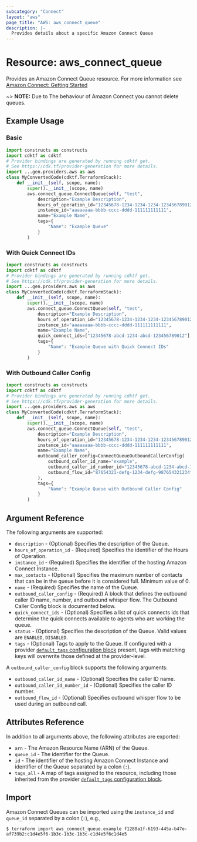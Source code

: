 ```yaml
---
subcategory: "Connect"
layout: "aws"
page_title: "AWS: aws_connect_queue"
description: |-
  Provides details about a specific Amazon Connect Queue
---
```


# Resource: aws_connect_queue

Provides an Amazon Connect Queue resource. For more information see
[Amazon Connect: Getting Started](https://docs.aws.amazon.com/connect/latest/adminguide/amazon-connect-get-started.html)

~> **NOTE:** Due to The behaviour of Amazon Connect you cannot delete queues.

## Example Usage

### Basic

```python
import constructs as constructs
import cdktf as cdktf
# Provider bindings are generated by running cdktf get.
# See https://cdk.tf/provider-generation for more details.
import ...gen.providers.aws as aws
class MyConvertedCode(cdktf.TerraformStack):
    def __init__(self, scope, name):
        super().__init__(scope, name)
        aws.connect_queue.ConnectQueue(self, "test",
            description="Example Description",
            hours_of_operation_id="12345678-1234-1234-1234-123456789012",
            instance_id="aaaaaaaa-bbbb-cccc-dddd-111111111111",
            name="Example Name",
            tags={
                "Name": "Example Queue"
            }
        )
```

### With Quick Connect IDs

```python
import constructs as constructs
import cdktf as cdktf
# Provider bindings are generated by running cdktf get.
# See https://cdk.tf/provider-generation for more details.
import ...gen.providers.aws as aws
class MyConvertedCode(cdktf.TerraformStack):
    def __init__(self, scope, name):
        super().__init__(scope, name)
        aws.connect_queue.ConnectQueue(self, "test",
            description="Example Description",
            hours_of_operation_id="12345678-1234-1234-1234-123456789012",
            instance_id="aaaaaaaa-bbbb-cccc-dddd-111111111111",
            name="Example Name",
            quick_connect_ids=["12345678-abcd-1234-abcd-123456789012"],
            tags={
                "Name": "Example Queue with Quick Connect IDs"
            }
        )
```

### With Outbound Caller Config

```python
import constructs as constructs
import cdktf as cdktf
# Provider bindings are generated by running cdktf get.
# See https://cdk.tf/provider-generation for more details.
import ...gen.providers.aws as aws
class MyConvertedCode(cdktf.TerraformStack):
    def __init__(self, scope, name):
        super().__init__(scope, name)
        aws.connect_queue.ConnectQueue(self, "test",
            description="Example Description",
            hours_of_operation_id="12345678-1234-1234-1234-123456789012",
            instance_id="aaaaaaaa-bbbb-cccc-dddd-111111111111",
            name="Example Name",
            outbound_caller_config=ConnectQueueOutboundCallerConfig(
                outbound_caller_id_name="example",
                outbound_caller_id_number_id="12345678-abcd-1234-abcd-123456789012",
                outbound_flow_id="87654321-defg-1234-defg-987654321234"
            ),
            tags={
                "Name": "Example Queue with Outbound Caller Config"
            }
        )
```

## Argument Reference

The following arguments are supported:

* `description` - (Optional) Specifies the description of the Queue.
* `hours_of_operation_id` - (Required) Specifies the identifier of the Hours of Operation.
* `instance_id` - (Required) Specifies the identifier of the hosting Amazon Connect Instance.
* `max_contacts` - (Optional) Specifies the maximum number of contacts that can be in the queue before it is considered full. Minimum value of 0.
* `name` - (Required) Specifies the name of the Queue.
* `outbound_caller_config` - (Required) A block that defines the outbound caller ID name, number, and outbound whisper flow. The Outbound Caller Config block is documented below.
* `quick_connect_ids` - (Optional) Specifies a list of quick connects ids that determine the quick connects available to agents who are working the queue.
* `status` - (Optional) Specifies the description of the Queue. Valid values are `ENABLED`, `DISABLED`.
* `tags` - (Optional) Tags to apply to the Queue. If configured with a provider [`default_tags` configuration block](https://registry.terraform.io/providers/hashicorp/aws/latest/docs#default_tags-configuration-block) present, tags with matching keys will overwrite those defined at the provider-level.

A `outbound_caller_config` block supports the following arguments:

* `outbound_caller_id_name` - (Optional) Specifies the caller ID name.
* `outbound_caller_id_number_id` - (Optional) Specifies the caller ID number.
* `outbound_flow_id` - (Optional) Specifies outbound whisper flow to be used during an outbound call.

## Attributes Reference

In addition to all arguments above, the following attributes are exported:

* `arn` - The Amazon Resource Name (ARN) of the Queue.
* `queue_id` - The identifier for the Queue.
* `id` - The identifier of the hosting Amazon Connect Instance and identifier of the Queue separated by a colon (`:`).
* `tags_all` - A map of tags assigned to the resource, including those inherited from the provider [`default_tags` configuration block](https://registry.terraform.io/providers/hashicorp/aws/latest/docs#default_tags-configuration-block).

## Import

Amazon Connect Queues can be imported using the `instance_id` and `queue_id` separated by a colon (`:`), e.g.,

```
$ terraform import aws_connect_queue.example f1288a1f-6193-445a-b47e-af739b2:c1d4e5f6-1b3c-1b3c-1b3c-c1d4e5f6c1d4e5
```

<!-- cache-key: cdktf-0.17.0-pre.15 input-2d8c8486d0e4247ae2179be5126a34b442edd1573e75e5e48a3e4b6fd82b9b65 -->